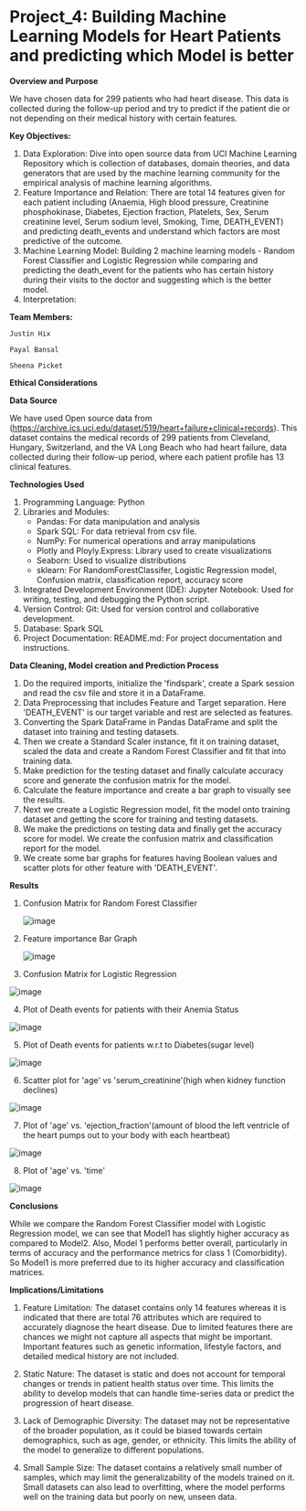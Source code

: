 # Project_4: Building Machine Learning Models for Heart Patients and predicting which Model is better

**Overview and Purpose**

We have chosen data for 299 patients who had heart disease. This data is collected during the follow-up period and try to predict if the patient die or not depending on their medical history with certain features.

**Key Objectives:**

1. Data Exploration: Dive into open source data from UCI Machine Learning Repository which is  collection of databases, domain theories, and data generators that are used by the machine learning community for the empirical analysis of machine learning algorithms.
2. Feature Importance and Relation: There are total 14 features given for each patient including (Anaemia, High blood pressure, Creatinine phosphokinase, Diabetes, Ejection fraction, Platelets, Sex, Serum creatinine level, Serum sodium level, Smoking, Time, DEATH_EVENT) and predicting death_events and understand which factors are most predictive of the outcome. 
3. Machine Learning Model: Building 2 machine learning models - Random Forest Classifier and Logistic Regression while comparing and predicting the death_event for the patients who has certain history during their visits to the doctor and suggesting which is the better model.
4. Interpretation: 
 

**Team Members:**

  	Justin Hix
   
  	Payal Bansal
  
   	Sheena Picket

**Ethical Considerations**

**Data Source**

We have used Open source data from (https://archive.ics.uci.edu/dataset/519/heart+failure+clinical+records).
This dataset contains the medical records of 299 patients from Cleveland, Hungary, Switzerland, and the VA Long Beach who had heart failure, data collected during their follow-up period, where each patient profile has 13 clinical features.


**Technologies Used**

1. Programming Language: Python
2. Libraries and Modules: 
	- Pandas: For data manipulation and analysis 
	- Spark SQL: For data retrieval from csv file.
	- NumPy: For numerical operations and array manipulations 
	- Plotly and Ployly.Express: Library used to create visualizations
   	- Seaborn:  Used to visualize distributions
	- sklearn: For RandomForestClassifer, Logistic Regression model, Confusion matrix, classification report, accuracy score
3. Integrated Development Environment (IDE): Jupyter Notebook: Used for writing, testing, and debugging the Python script.
6. Version Control: Git: Used for version control and collaborative development.
7. Database: Spark SQL 
8. Project Documentation: README.md: For project documentation and instructions.

**Data Cleaning, Model creation and Prediction Process**

1. Do the required imports, initialize the 'findspark', create a Spark session and read the csv file and store it in a DataFrame.
2. Data Preprocessing that includes Feature and Target separation. Here 'DEATH_EVENT' is our target variable and rest are selected as features.
3. Converting the Spark DataFrame in Pandas DataFrame and split the dataset into training and testing datasets.
4. Then we create a Standard Scaler instance, fit it on training dataset, scaled the data and create a Random Forest Classifier and fit that into training data.
5. Make prediction for the testing dataset and finally calculate accuracy score and generate the confusion matrix for the model.
6. Calculate the feature importance and create a bar graph to visually see the results. 
7. Next we create a Logistic Regression model, fit the model onto training dataset and getting the score for training and testing datasets.
8. We make the predictions on testing data and finally get the accuracy score for model. We create the confusion matrix and classification report for the model.
9. We create some bar graphs for features having Boolean values and scatter plots for other feature with 'DEATH_EVENT'.


**Results**

1. Confusion Matrix for Random Forest Classifier

   ![image](https://github.com/justenhix/Project4Group1/assets/148804724/8cdc89c1-1905-425e-ad63-48482bada91e)

2. Feature importance Bar Graph

   ![image](https://github.com/justenhix/Project4Group1/assets/148804724/4dc75120-f07f-44d7-ba60-267f63a1fe4a)

3. Confusion Matrix for Logistic Regression

![image](https://github.com/justenhix/Project4Group1/assets/148804724/c8d3fa6c-ea32-455c-ba00-5525f0588bf6)

4. Plot of Death events for patients with their Anemia Status

![image](https://github.com/justenhix/Project4Group1/assets/148804724/9d23b6b4-58b7-481c-8442-35a8c33ee7e6)

5. Plot of Death events for patients w.r.t to Diabetes(sugar level)

![image](https://github.com/justenhix/Project4Group1/assets/148804724/2c6c438f-cfd1-4eb2-a9af-592128b6b1ae)

6. Scatter plot for 'age' vs 'serum_creatinine'(high when kidney function declines)

![image](https://github.com/justenhix/Project4Group1/assets/148804724/d199bbb5-46a0-4d1b-a7d6-2b79c617a5b6)

7. Plot of 'age' vs. 'ejection_fraction'(amount of blood the left ventricle of the heart pumps out to your body with each heartbeat)

![image](https://github.com/justenhix/Project4Group1/assets/148804724/eeac1e05-ecd8-4a4e-a231-afda969ada92)

8. Plot of 'age' vs. 'time'

![image](https://github.com/justenhix/Project4Group1/assets/148804724/e2186d9e-1bed-4c9b-b421-a9fcb00d9370)


**Conclusions**

While we compare the Random Forest Classifier model with Logistic Regression model, we can see that Model1 has slightly higher accuracy as compared to Model2. Also, Model 1 performs better overall, particularly in terms of accuracy and the performance metrics for class 1 (Comorbidity). So Model1 is more preferred due to its higher accuracy and classification matrices.


**Implications/Limitations**

1. Feature Limitation: The dataset contains only 14 features whereas it is indicated that there are total 76 attributes which are required to accurately diagnose the heart disease. Due to limited features there are chances we might not capture all aspects that might be important. Important features such as genetic information, lifestyle factors, and detailed medical history are not included.

2. Static Nature: The dataset is static and does not account for temporal changes or trends in patient health status over time. This limits the ability to develop models that can handle time-series data or predict the progression of heart disease.

3. Lack of Demographic Diversity: The dataset may not be representative of the broader population, as it could be biased towards certain demographics, such as age, gender, or ethnicity. This limits the ability of the model to generalize to different populations.

4. Small Sample Size: The dataset contains a relatively small number of samples, which may limit the generalizability of the models trained on it. Small datasets can also lead to overfitting, where the model performs well on the training data but poorly on new, unseen data.




